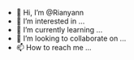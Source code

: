 - 👋 Hi, I’m @Rianyann
- 👀 I’m interested in ...
- 🌱 I’m currently learning ...
- 💞️ I’m looking to collaborate on ...
- 📫 How to reach me ...

<!---
Rianyann/Rianyann is a ✨ special ✨ repository because its `README.md` (this file) appears on your GitHub profile.
You can click the Preview link to take a look at your changes.
--->
